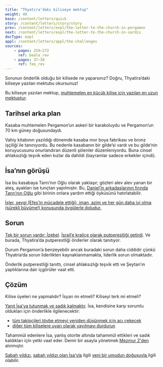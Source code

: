 ```yaml
---
title: "Thyatira’daki kiliseye mektup"
weight: 40
base: /content/letters/quick
story: /content/letters/story/story
prev: /content/letters/expl/the-letter-to-the-church-in-pergamon
next: /content/letters/expl/the-letter-to-the-church-in-sardis
docType: expl
appl: /content/letters/appl/the-challenges
sources: 
    - pages: 259–272
      ref: beale_rev
    - pages: 37–38
      ref: fee_rev
---
```


Sorunun önderlik olduğu bir kilisede ne yaparsınız? Doğru, Thyatira’daki kiliseye yazılan mektubu okursunuz!

Bu kiliseye yazılan mektup, [muhtemelen en küçük kilise için yazılan en uzun mektuptur](https://www.bibleserver.com/TR/Vahiy2%3A18-29).

## Tarihsel arka plan

<a name="76fc"></a>
Kasaba muhtemelen Pergamon’un askeri bir karakoluydu ve Pergamon’un 70 km güney doğusundaydı.

Vahiy kitabının yazıldığı dönemde kasaba mor boya fabrikası ve bronz işçiliği ile tanınıyordu. Bu nedenle kasabanın bir gilde’si vardı ve bu gilde’nin koruyucusunu onurlandıran düzenli şölenler düzenleniyordu. Buna cinsel ahlaksızlığı teşvik eden kızlar da dahildi (bayramlar sadece erkekler içindi).

## İsa’nın görüşü

<a name="5c6b"></a>
İsa bu kasabaya Tanrı’nın Oğlu olarak yaklaşır; gözleri alev alev yanan bir ateş, ayakları ise tunçtan yapılmıştır. Bu, [Daniel’in arkadaşlarının fırında](https://www.bibleserver.com/TR/Daniel3) [Tanrı’nın Oğlu](https://www.bibleserver.com/TR/Daniel3%3A25) gibi birinin onlara yardım ettiği öyküsünü hatırlatabilir.

[İşler, sevgi (Efes’in mücadele ettiği), iman, azim ve her gün daha iyi olma (sürekli büyüme!) konusunda övgülerle doludur.](https://www.bibleserver.com/TR/Vahiy2%3A19)

## Sorun

<a name="94db"></a>
[Tek bir sorun vardır: İzebel](https://www.bibleserver.com/TR/Vahiy2%3A20). [İsrail’e kraliçe olarak putperestliği getirdi](https://www.bibleserver.com/TR/1.Krallar16%3A31). Ve burada, Thyatira’da putperestliği önderler olarak tanıtıyor.

Durum Pergamon’a benzeyebilir ancak buradaki sorun daha ciddidir çünkü Thyatria’da sorun liderlikten kaynaklanmamakta, liderlik sorun olmaktadır.

Önderlik putperestliği tanıttı, cinsel ahlaksızlığı teşvik etti ve Şeytan’ın yaptıklarına dair içgörüler vaat etti.

## Çözüm

<a name="ac15"></a>
Kilise üyeleri ne yapmalıdır? İsyan mı etmeli? Kiliseyi terk mi etmeli?

[Yanıt İsa’ya tutunmak ve sadık kalmaktır](https://www.bibleserver.com/TR/Vahiy2%3A24-25). İsa, kendisine karşı sorumlu oldukları için önderlikle ilgilenecektir:

- [tüm takipçileri tövbe etmeyi yeniden düşünmek için acı çekecek](https://www.bibleserver.com/TR/Vahiy2%3A21-22)
- [diğer tüm kiliselere uyarı olarak yayılmayı durdurun](https://www.bibleserver.com/TR/Vahiy2%3A23)

Tahammül edenlere İsa, yanlış otorite altında tahammül ettikleri ve sadık kaldıkları için yetki vaat eder. Demir bir asayla yönetmek [Mezmur 2'den ](https://www.bibleserver.com/TR/Mezmur2)alınmıştır.

[Sabah yıldızı](https://www.bibleserver.com/TR/Vahiy2%3A28), [sabah yıldızı olan İsa’yla](https://www.bibleserver.com/TR/Vahiy22%3A16) ilgili [yeni bir umudun doğuşuyla ](https://www.bibleserver.com/TR/2.Petrus1%3A19)ilgili olabilir.
